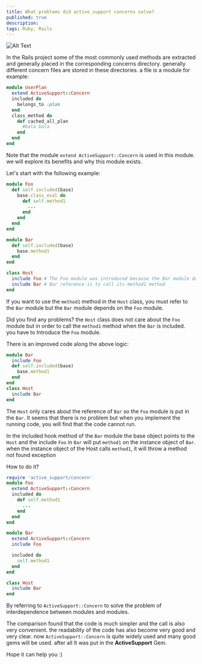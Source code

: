 ```yaml
---
title: What problems did active_support concerns solve?
published: true
description: 
tags: Ruby, Rails
---
```

![Alt Text](https://dev-to-uploads.s3.amazonaws.com/i/65670e41o57mxgrj2zq0.jpg)

In the Rails project some of the most commonly used methods are extracted and generally placed in the corresponding concerns directory. generally different concern files are stored in these directories. a file is a module for example:

```ruby
module UserPlan
  extend ActiveSupport::Concern
  included do 
    belongs_to :plan
  end
  class_method do 
    def	cached_all_plan 
      #bala bala
    end
  end
end
```

Note that the module `extend ActiveSupport::Concern` is used in this module. we will explore its benefits and why this module exists.

Let's start with the following example:

```ruby
module Foo
  def self.included(base)
    base.class_eval do
      def self.method1
        ...
      end
    end
  end
end

module Bar
  def self.included(base)
    base.method1
  end
end

class Host
  include Foo # The Foo module was introduced because the Bar module depends on it
  include Bar # Bar reference is to call its method1 method
end
```

If you want to use the `method1` method in the `Host` class, you must refer to the `Bar` module but the `Bar` module depends on the `Foo` module. 

Did you find any problems? the `Host` class does not care about the `Foo` module but in order to call the `method1` method when the `Bar` is included. you have to Introduce the `Foo` module.

There is an improved code along the above logic:

```ruby
module Bar
  include Foo
  def self.included(base)
    base.method1
  end
end
class Host
  include Bar
end
```

The `Host` only cares about the reference of `Bar` so the `Foo` module is put in the `Bar`. It seems that there is no problem but when you implement the running code, you will find that the code cannot run. 

In the included hook method of the `Bar` module the base object points to the `Host` and the include `Foo` in `Bar` will put `method1` on the instance object of `Bar`. when the instance object of the Host calls `method1`, it will throw a method not found exception

How to do it?

```ruby	
require 'active_support/concern'
module Foo
  extend ActiveSupport::Concern
  included do
    def self.method1
      ...
    end
  end
end

module Bar
  extend ActiveSupport::Concern
  include Foo

  included do
    self.method1
  end
end

class Host
  include Bar 
end
```

By referring to `ActiveSupport::Concern` to solve the problem of interdependence between modules and modules.

The comparison found that the code is much simpler and the call is also very convenient. the readability of the code has also become very good and very clear. now `ActiveSupport::Concern` is quite widely used and many good gems will be used. after all It was put in the **ActiveSupport** Gem.



Hope it can help you :)
